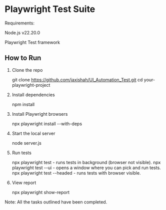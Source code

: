 # Playwright Test Suite

Requirements:

Node.js v22.20.0

Playwright Test framework

## How to Run

1. Clone the repo

   git clone https://github.com/jaxishah/UI_Automation_Test.git
   cd your-playwright-project

2. Install dependencies

    npm install

3. Install Playwright browsers

    npx playwright install --with-deps

4. Start the local server

    node server.js

5. Run tests

    npx playwright test - runs tests in background (browser not visible).
    npx playwright test --ui  - opens a window where you can pick and run tests.
    npx playwright test --headed - runs tests with browser visible.

6. View report

    npx playwright show-report



Note: All the tasks outlined have been completed.